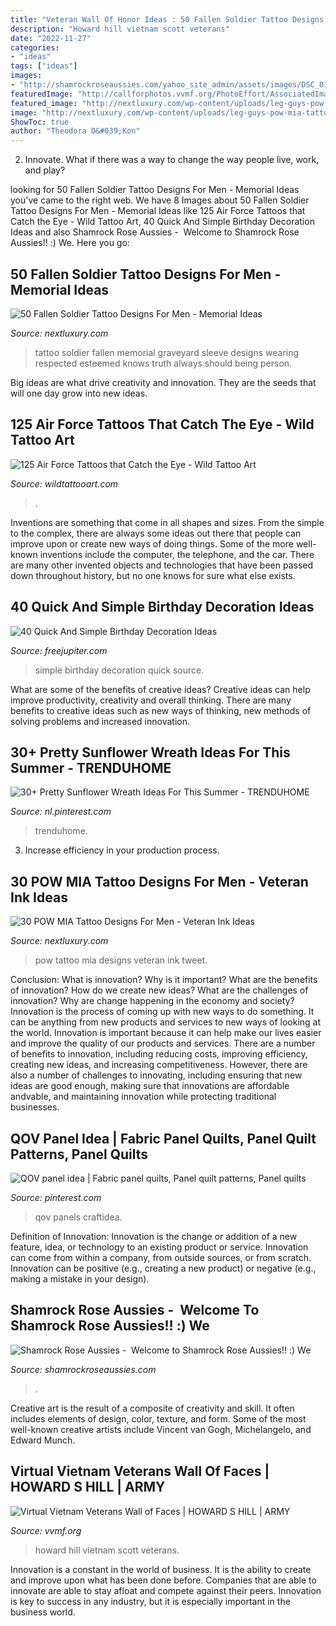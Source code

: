 ```yaml
---
title: "Veteran Wall Of Honor Ideas : 50 Fallen Soldier Tattoo Designs For Men"
description: "Howard hill vietnam scott veterans"
date: "2022-11-27"
categories:
- "ideas"
tags: ["ideas"]
images:
- "http://shamrockroseaussies.com/yahoo_site_admin/assets/images/DSC_0156.176182102_std.JPG"
featuredImage: "http://callforphotos.vvmf.org/PhotoEffort/AssociatedImages/Medium/23176_209_141_185_238_155297.jpg"
featured_image: "http://nextluxury.com/wp-content/uploads/leg-guys-pow-mia-tattoo-design-ideas.jpg"
image: "http://nextluxury.com/wp-content/uploads/leg-guys-pow-mia-tattoo-design-ideas.jpg"
ShowToc: true
author: "Theodora O&#039;Kon"
---
```



2. Innovate. What if there was a way to change the way people live, work, and play?

	

		
looking for 50 Fallen Soldier Tattoo Designs For Men - Memorial Ideas you've came to the right web. We have 8 Images about 50 Fallen Soldier Tattoo Designs For Men - Memorial Ideas like 125 Air Force Tattoos that Catch the Eye - Wild Tattoo Art, 40 Quick And Simple Birthday Decoration Ideas and also Shamrock Rose Aussies - ﻿﻿﻿ Welcome to Shamrock Rose Aussies!! :) We. Here you go:
		
    
## 50 Fallen Soldier Tattoo Designs For Men - Memorial Ideas

<img loading=lazy src="http://nextluxury.com/wp-content/uploads/graveyard-memorial-fallen-soldier-guys-sleeve-tattoo.jpg" onerror="this.onerror=null;this.src='https://tse1.mm.bing.net/th?id=OIP.bb5sKFTaoJxKvYelXl6R-AHaIh&amp;pid=15.1';" alt="50 Fallen Soldier Tattoo Designs For Men - Memorial Ideas">

_Source: nextluxury.com_

>tattoo soldier fallen memorial graveyard sleeve designs wearing respected esteemed knows truth always should being person. 

	

Big ideas are what drive creativity and innovation. They are the seeds that will one day grow into new ideas.

    
## 125 Air Force Tattoos That Catch The Eye - Wild Tattoo Art

<img loading=lazy src="https://www.wildtattooart.com/wp-content/uploads/2021/05/Air_Force_Tattoos_24052125.jpg" onerror="this.onerror=null;this.src='https://tse3.mm.bing.net/th?id=OIP.aqkI4UPa4BWZ3MfIXPrVCgHaHa&amp;pid=15.1';" alt="125 Air Force Tattoos that Catch the Eye - Wild Tattoo Art">

_Source: wildtattooart.com_

>. 

	

Inventions are something that come in all shapes and sizes. From the simple to the complex, there are always some ideas out there that people can improve upon or create new ways of doing things. Some of the more well-known inventions include the computer, the telephone, and the car. There are many other invented objects and technologies that have been passed down throughout history, but no one knows for sure what else exists.

    
## 40 Quick And Simple Birthday Decoration Ideas

<img loading=lazy src="http://www.freejupiter.com/wp-content/uploads/2018/04/Quick-And-Simple-Birthday-Decoration-Ideas-18.jpg" onerror="this.onerror=null;this.src='https://tse4.mm.bing.net/th?id=OIP.aaRvc3CeSlT2wCCxy-kczgHaI0&amp;pid=15.1';" alt="40 Quick And Simple Birthday Decoration Ideas">

_Source: freejupiter.com_

>simple birthday decoration quick source. 

	

What are some of the benefits of creative ideas?
Creative ideas can help improve productivity, creativity and overall thinking. There are many benefits to creative ideas such as new ways of thinking, new methods of solving problems and increased innovation.

    
## 30+ Pretty Sunflower Wreath Ideas For This Summer - TRENDUHOME

<img loading=lazy src="https://i.pinimg.com/736x/d0/82/4e/d0824e5569622062dd038559f76d6145.jpg" onerror="this.onerror=null;this.src='https://tse4.mm.bing.net/th?id=OIP.0zQpjECzM_9XdOQOc2XnyAHaJ3&amp;pid=15.1';" alt="30+ Pretty Sunflower Wreath Ideas For This Summer - TRENDUHOME">

_Source: nl.pinterest.com_

>trenduhome. 

	

3. Increase efficiency in your production process.

    
## 30 POW MIA Tattoo Designs For Men - Veteran Ink Ideas

<img loading=lazy src="http://nextluxury.com/wp-content/uploads/leg-guys-pow-mia-tattoo-design-ideas.jpg" onerror="this.onerror=null;this.src='https://tse4.mm.bing.net/th?id=OIP.5CV6Bn7xsPvq1wYlKEeUPgHaKD&amp;pid=15.1';" alt="30 POW MIA Tattoo Designs For Men - Veteran Ink Ideas">

_Source: nextluxury.com_

>pow tattoo mia designs veteran ink tweet. 

	

Conclusion: What is innovation? Why is it important? What are the benefits of innovation? How do we create new ideas? What are the challenges of innovation? Why are change happening in the economy and society?
Innovation is the process of coming up with new ways to do something. It can be anything from new products and services to new ways of looking at the world. Innovation is important because it can help make our lives easier and improve the quality of our products and services. There are a number of benefits to innovation, including reducing costs, improving efficiency, creating new ideas, and increasing competitiveness. However, there are also a number of challenges to innovating, including ensuring that new ideas are good enough, making sure that innovations are affordable andvable, and maintaining innovation while protecting traditional businesses.

    
## QOV Panel Idea | Fabric Panel Quilts, Panel Quilt Patterns, Panel Quilts

<img loading=lazy src="https://i.pinimg.com/736x/f4/8b/72/f48b724040bdafcb6edcb353b04d72c0.jpg" onerror="this.onerror=null;this.src='https://tse4.mm.bing.net/th?id=OIP.hmEfoOk5qkgQPVo5TZvGrAHaJ4&amp;pid=15.1';" alt="QOV panel idea | Fabric panel quilts, Panel quilt patterns, Panel quilts">

_Source: pinterest.com_

>qov panels craftidea. 

	

Definition of Innovation:
Innovation is the change or addition of a new feature, idea, or technology to an existing product or service. Innovation can come from within a company, from outside sources, or from scratch. Innovation can be positive (e.g., creating a new product) or negative (e.g., making a mistake in your design).

    
## Shamrock Rose Aussies - ﻿﻿﻿ Welcome To Shamrock Rose Aussies!! :) We

<img loading=lazy src="http://shamrockroseaussies.com/yahoo_site_admin/assets/images/DSC_0156.176182102_std.JPG" onerror="this.onerror=null;this.src='https://tse2.mm.bing.net/th?id=OIP.ifTglChDwh_WkXReo-eugQHaE9&amp;pid=15.1';" alt="Shamrock Rose Aussies - ﻿﻿﻿ Welcome to Shamrock Rose Aussies!! :) We">

_Source: shamrockroseaussies.com_

>. 

	

Creative art is the result of a composite of creativity and skill. It often includes elements of design, color, texture, and form. Some of the most well-known creative artists include Vincent van Gogh, Michelangelo, and Edward Munch.

    
## Virtual Vietnam Veterans Wall Of Faces | HOWARD S HILL | ARMY

<img loading=lazy src="http://callforphotos.vvmf.org/PhotoEffort/AssociatedImages/Medium/23176_209_141_185_238_155297.jpg" onerror="this.onerror=null;this.src='https://tse2.mm.bing.net/th?id=OIP.yyxUOj8cS3ByMamMYA2eaAAAAA&amp;pid=15.1';" alt="Virtual Vietnam Veterans Wall of Faces | HOWARD S HILL | ARMY">

_Source: vvmf.org_

>howard hill vietnam scott veterans. 

	

Innovation is a constant in the world of business. It is the ability to create and improve upon what has been done before. Companies that are able to innovate are able to stay afloat and compete against their peers. Innovation is key to success in any industry, but it is especially important in the business world.

